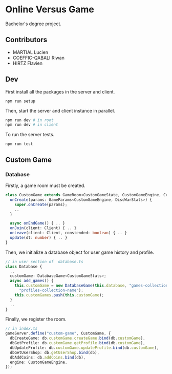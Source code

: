 # Online Versus Game

Bachelor's degree project.

## Contributors

- MARTIAL Lucien
- COEFFIC-QABALI Riwan
- HIRTZ Flavien

## Dev

First install all the packages in the server and client.

```
npm run setup
```

Then, start the server and client instance in parallel.

```bash
npm run dev # in root
npm run dev # in client
```

To run the server tests.

```
npm run test
```

## Custom Game

### Database

Firstly, a game room must be created.

```ts
class CustomGame extends GameRoom<CustomGameState, CustomGameEngine, CustomGameStats> {
  onCreate(params: GameParams<CustomGameEngine, DiscWarStats>) {
    super.onCreate(params);
    ..
  }

  async onEndGame() { .. }
  onJoin(client: Client) { .. }
  onLeave(client: Client, constended: boolean) { .. }
  update(dt: number) { .. }
}
```

Then, we initialize a database object for user game history and profile.

```ts
// in user section of  database.ts
class Database {
  ..
  customGame: DatabaseGame<CustomGameStats>;
  async add_games() {
    this.customGame = new DatabaseGame(this.database, "games-collection-name", 
      "profiles-collection-name");
    this.customGames.push(this.customGame);
  }
  ..
}
```

Finally, we register the room.

```ts
// in index.ts
gameServer.define("custom-game", CustomGame, {
  dbCreateGame: db.customGame.createGame.bind(db.customGame),
  dbGetProfile: db.customGame.getProfile.bind(db.customGame),
  dbUpdateProfile: db.customGame.updateProfile.bind(db.customGame),
  dbGetUserShop: db.getUserShop.bind(db),
  dbAddCoins: db.addCoins.bind(db),
  engine: CustomGameEngine,
});
```
